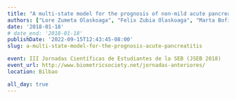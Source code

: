 ```yaml
---
title: "A multi-state model for the prognosis of non-mild acute pancreatitis"
authors: ["Lore Zumeta Olaskoaga", "Felix Zubia Olaskoaga", "Marta Bofill Roig", "Guadalupe Gómez Melis"]
date: '2018-01-18'
# date_end: '2018-01-18'
publishDate: '2022-09-15T12:43:45-08:00'
slug: a-multi-state-model-for-the-prognosis-acute-pancreatitis

event: III Jornadas Científicas de Estudiantes de la SEB (JSEB 2018)
event_url: http://www.biometricsociety.net/jornadas-anteriores/
location: Bilbao

all_day: true
---
```


